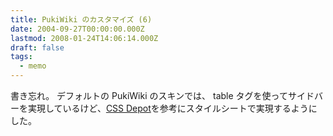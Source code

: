 ```yaml
---
title: PukiWiki のカスタマイズ (6)
date: 2004-09-27T00:00:00.000Z
lastmod: 2008-01-24T14:06:14.000Z
draft: false
tags:
  - memo
---
```


書き忘れ。 デフォルトの PukiWiki のスキンでは、 table タグを使ってサイドバーを実現しているけど、[CSS Depot](http://www.mentalized.net/cssdepot/layouts/LeftFluid_RightFixed_Footer.asp)を参考にスタイルシートで実現するようにした。
